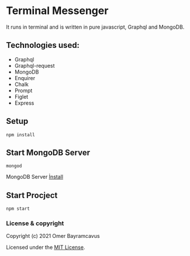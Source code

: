 # Terminal Messenger

It runs in terminal and is written in pure javascript, Graphql and MongoDB.

## Technologies used:

* Graphql
* Graphql-request
* MongoDB
* Enquirer
* Chalk
* Prompt
* Figlet
* Express

## Setup

````
npm install
````

## Start MongoDB Server

````
mongod
````

MongoDB Server <a href="https://www.mongodb.com/try/download/community">İnstall</a>

## Start Procject

````
npm start
````

### License & copyright

Copyright (c) 2021 Omer Bayramcavus

Licensed under the [MIT License](LICENSE).

